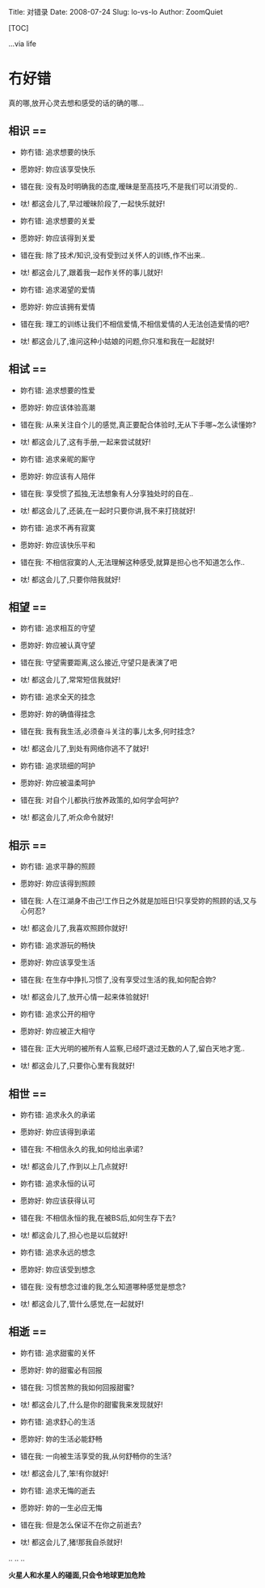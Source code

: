Title: 对错录
Date: 2008-07-24
Slug: lo-vs-lo
Author: ZoomQuiet

[TOC]

...via life


# 冇好错 
真的哪,放开心灵去想和感受的话的确的哪...


## 相识 ==
- 妳冇错: 追求想要的快乐
- 愿妳好: 妳应该享受快乐
- 错在我: 没有及时明确我的态度,暧昧是至高技巧,不是我们可以消受的..
- 呔!  都这会儿了,早过暧昧阶段了,一起快乐就好!

- 妳冇错: 追求想要的关爱
- 愿妳好: 妳应该得到关爱
- 错在我: 除了技术/知识,没有受到过关怀人的训练,作不出来..
- 呔!  都这会儿了,跟着我一起作关怀的事儿就好!

- 妳冇错: 追求渴望的爱情
- 愿妳好: 妳应该拥有爱情
- 错在我: 理工的训练让我们不相信爱情,不相信爱情的人无法创造爱情的吧?
- 呔!  都这会儿了,谁问这种小姑娘的问题,你只准和我在一起就好!


## 相试 ==

- 妳冇错: 追求想要的性爱
- 愿妳好: 妳应该体验高潮
- 错在我: 从来关注自个儿的感觉,真正要配合体验时,无从下手哪~怎么读懂妳?
- 呔!  都这会儿了,这有手册,一起来尝试就好!

- 妳冇错: 追求亲昵的厮守
- 愿妳好: 妳应该有人陪伴
- 错在我: 享受惯了孤独,无法想象有人分享独处时的自在..
- 呔!  都这会儿了,还装,在一起时只要你讲,我不来打挠就好!

- 妳冇错: 追求不再有寂寞
- 愿妳好: 妳应该快乐平和
- 错在我: 不相信寂寞的人,无法理解这种感受,就算是担心也不知道怎么作..
- 呔!  都这会儿了,只要你陪我就好!


## 相望 ==

- 妳冇错: 追求相互的守望
- 愿妳好: 妳应被认真守望
- 错在我: 守望需要距离,这么接近,守望只是表演了吧
- 呔!  都这会儿了,常常短信我就好!

- 妳冇错: 追求全天的挂念
- 愿妳好: 妳的确值得挂念
- 错在我: 我有我生活,必须奋斗关注的事儿太多,何时挂念?
- 呔!  都这会儿了,到处有网络你逃不了就好!

- 妳冇错: 追求琐细的呵护
- 愿妳好: 妳应被温柔呵护
- 错在我: 对自个儿都执行放养政策的,如何学会呵护?
- 呔!  都这会儿了,听众命令就好!


## 相示 ==

- 妳冇错: 追求平静的照顾
- 愿妳好: 妳应该得到照顾
- 错在我: 人在江湖身不由己!工作日之外就是加班日!只享受妳的照顾的话,又与心何忍?
- 呔!  都这会儿了,我喜欢照顾你就好!

- 妳冇错: 追求游玩的畅快
- 愿妳好: 妳应该享受生活
- 错在我: 在生存中挣扎习惯了,没有享受过生活的我,如何配合妳?
- 呔!  都这会儿了,放开心情一起来体验就好!

- 妳冇错: 追求公开的相守
- 愿妳好: 妳应被正大相守
- 错在我: 正大光明的被所有人监察,已经吓退过无数的人了,留白天地才宽..
- 呔!  都这会儿了,只要你心里有我就好!


## 相世 ==

- 妳冇错: 追求永久的承诺
- 愿妳好: 妳应该得到承诺
- 错在我: 不相信永久的我,如何给出承诺?
- 呔!  都这会儿了,作到以上几点就好!

- 妳冇错: 追求永恒的认可
- 愿妳好: 妳应该获得认可
- 错在我: 不相信永恒的我,在被BS后,如何生存下去?
- 呔!  都这会儿了,担心也是以后就好!

- 妳冇错: 追求永远的想念
- 愿妳好: 妳应该受到想念
- 错在我: 没有想念过谁的我,怎么知道哪种感觉是想念?
- 呔!  都这会儿了,管什么感觉,在一起就好!


## 相逝 ==

- 妳冇错: 追求甜蜜的关怀
- 愿妳好: 妳的甜蜜必有回报
- 错在我: 习惯苦熬的我如何回报甜蜜?
- 呔!  都这会儿了,什么是你的甜蜜我来发现就好!

- 妳冇错: 追求舒心的生活
- 愿妳好: 妳的生活必能舒畅
- 错在我: 一向被生活享受的我,从何舒畅你的生活?
- 呔!  都这会儿了,笨!有你就好!

- 妳冇错: 追求无悔的逝去
- 愿妳好: 妳的一生必应无悔
- 错在我: 但是怎么保证不在你之前逝去?
- 呔!  都这会儿了,猪!那我自杀就好!


.. .. ..


**火星人和水星人的碰面,只会令地球更加危险**

